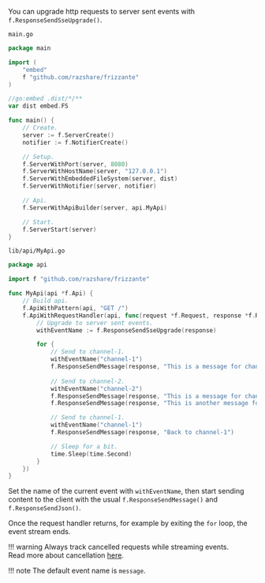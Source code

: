 You can upgrade http requests to server sent events with `f.ResponseSendSseUpgrade()`.

`main.go`
```go
package main

import (
	"embed"
	f "github.com/razshare/frizzante"
)

//go:embed .dist/*/**
var dist embed.FS

func main() {
	// Create.
	server := f.ServerCreate()
	notifier := f.NotifierCreate()

	// Setup.
	f.ServerWithPort(server, 8080)
	f.ServerWithHostName(server, "127.0.0.1")
	f.ServerWithEmbeddedFileSystem(server, dist)
	f.ServerWithNotifier(server, notifier)

	// Api.
	f.ServerWithApiBuilder(server, api.MyApi)

	// Start.
	f.ServerStart(server)
}
```

`lib/api/MyApi.go`
```go
package api

import f "github.com/razshare/frizzante"

func MyApi(api *f.Api) {
    // Build api.
    f.ApiWithPattern(api, "GET /")
    f.ApiWithRequestHandler(api, func(request *f.Request, response *f.Response) {
        // Upgrade to server sent events.
        withEventName := f.ResponseSendSseUpgrade(response)

        for {
            // Send to channel-1.
            withEventName("channel-1")
            f.ResponseSendMessage(response, "This is a message for channel-1")
            
            // Send to channel-2.
            withEventName("channel-2")
            f.ResponseSendMessage(response, "This is a message for channel-2")
            f.ResponseSendMessage(response, "This is another message for channel-2")

            // Send to channel-1.
            withEventName("channel-1")
            f.ResponseSendMessage(response, "Back to channel-1")

            // Sleep for a bit.
            time.Sleep(time.Second)
        }
    })
}
```


Set the name of the current event with `withEventName`, 
then start sending content to the client with the usual `f.ResponseSendMessage()` and `f.ResponseSendJson()`.


Once the request handler returns, 
for example by exiting the `for` loop, 
the event stream ends.

!!! warning
    Always track cancelled requests while streaming events.<br/>
    Read more about cancellation [here](./cancellation.md).

!!! note
    The default event name is `message`.
